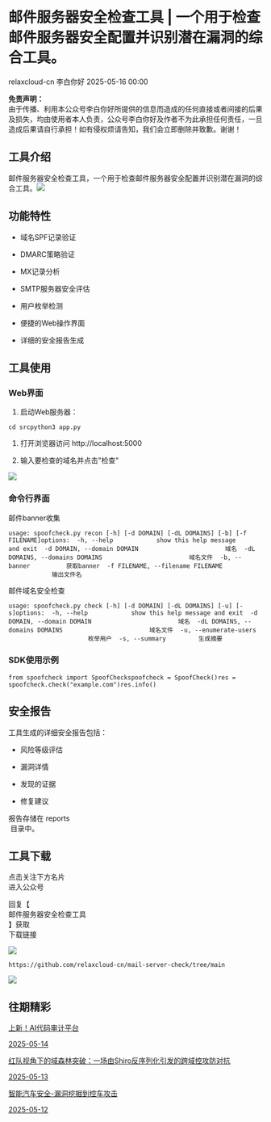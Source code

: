 #  邮件服务器安全检查工具 | 一个用于检查邮件服务器安全配置并识别潜在漏洞的综合工具。   
relaxcloud-cn  李白你好   2025-05-16 00:00  
  
**免责声明：**  
由于传播、利用本公众号李白你好所提供的信息而造成的任何直接或者间接的后果及损失，均由使用者本人负责，公众号李白你好及作者不为此承担任何责任，一旦造成后果请自行承担！如有侵权烦请告知，我们会立即删除并致歉。谢谢！  
  
## 工具介绍  
  
邮件服务器安全检查工具，一个用于检查邮件服务器安全配置并识别潜在漏洞的综合工具。![](https://mmbiz.qpic.cn/mmbiz_png/XoIcX2HtlUDXEQic1stHEgf38XaNBicnHZYSBibDr3Ubhckk7YNmg9PrHu7IPHKeS4b24bpRccnAiaqHgcVg6pmXKg/640?wx_fmt=png&from=appmsg "")  
  
## 功能特性  
- 域名SPF记录验证  
  
- DMARC策略验证  
  
- MX记录分析  
  
- SMTP服务器安全评估  
  
- 用户枚举检测  
  
- 便捷的Web操作界面  
  
- 详细的安全报告生成  
  
## 工具使用  
### Web界面  
1. 启动Web服务器：  
  
```
cd srcpython3 app.py
```  
1. 打开浏览器访问 http://localhost:5000  
  
1. 输入要检查的域名并点击"检查"  
  
![](https://mmbiz.qpic.cn/mmbiz_png/XoIcX2HtlUDXEQic1stHEgf38XaNBicnHZYSBibDr3Ubhckk7YNmg9PrHu7IPHKeS4b24bpRccnAiaqHgcVg6pmXKg/640?wx_fmt=png&from=appmsg "")  
### 命令行界面  
  
邮件banner收集  
```
usage: spoofcheck.py recon [-h] [-d DOMAIN] [-dL DOMAINS] [-b] [-f FILENAME]options:  -h, --help            show this help message and exit  -d DOMAIN, --domain DOMAIN                        域名  -dL DOMAINS, --domains DOMAINS                        域名文件  -b, --banner          获取banner  -f FILENAME, --filename FILENAME                        输出文件名
```  
  
邮件域名安全检查  
```
usage: spoofcheck.py check [-h] [-d DOMAIN] [-dL DOMAINS] [-u] [-s]options:  -h, --help            show this help message and exit  -d DOMAIN, --domain DOMAIN                        域名  -dL DOMAINS, --domains DOMAINS                        域名文件  -u, --enumerate-users                        枚举用户  -s, --summary         生成摘要
```  
### SDK使用示例  
```
from spoofcheck import SpoofCheckspoofcheck = SpoofCheck()res = spoofcheck.check("example.com")res.info()
```  
## 安全报告  
  
工具生成的详细安全报告包括：  
- 风险等级评估  
  
- 漏洞详情  
  
- 发现的证据  
  
- 修复建议  
  
报告存储在 reports  
 目录中。  
## 工具下载  
  
点击关注下方名片  
进入公众号  
  
回复【  
邮件服务器安全检查工具  
】获取  
下载链接  
  
![](https://mmbiz.qpic.cn/mmbiz_png/XoIcX2HtlUDXEQic1stHEgf38XaNBicnHZaDJmfsOx9PUeNHJG9fEc1mYuXyTGJlcnZ9ibB9hqacbZ570cMYac5vw/640?wx_fmt=png&from=appmsg "")  
```
https://github.com/relaxcloud-cn/mail-server-check/tree/main
```  
  
![](https://mmbiz.qpic.cn/mmbiz_png/XoIcX2HtlUDXEQic1stHEgf38XaNBicnHZicvohLaFQL6WHkCQ2UxJeGghLkIjv7E6nflNFVqTKVqrNxXRTpm3x4w/640?wx_fmt=png&from=appmsg "")  
## 往期精彩  
  
  
[上新！AI代码审计平台](http://mp.weixin.qq.com/s?__biz=MzkwMzMwODg2Mw==&mid=2247512032&idx=1&sn=faad0646bacdf9567e2606f13a46a169&chksm=c09adcb0f7ed55a615c4be71c416678325f8fa6b05ef1520d4e2f1d2b4658c73aceb855feaad&scene=21#wechat_redirect)  
  
  
[2025-05-14](http://mp.weixin.qq.com/s?__biz=MzkwMzMwODg2Mw==&mid=2247512032&idx=1&sn=faad0646bacdf9567e2606f13a46a169&chksm=c09adcb0f7ed55a615c4be71c416678325f8fa6b05ef1520d4e2f1d2b4658c73aceb855feaad&scene=21#wechat_redirect)  
  
  
[](http://mp.weixin.qq.com/s?__biz=MzkwMzMwODg2Mw==&mid=2247512032&idx=1&sn=faad0646bacdf9567e2606f13a46a169&chksm=c09adcb0f7ed55a615c4be71c416678325f8fa6b05ef1520d4e2f1d2b4658c73aceb855feaad&scene=21#wechat_redirect)  
  
  
[红队视角下的域森林突破：一场由Shiro反序列化引发的跨域控攻防对抗](http://mp.weixin.qq.com/s?__biz=MzkwMzMwODg2Mw==&mid=2247512013&idx=1&sn=d4c8f8ef19dd76e79cada67b5fd8a5ec&chksm=c09adc9df7ed558b94ffe30110aa5d98fc9b5897cd571c5ea0ef26db76ec5757dfa06cf5553b&scene=21#wechat_redirect)  
  
  
[2025-05-13](http://mp.weixin.qq.com/s?__biz=MzkwMzMwODg2Mw==&mid=2247512013&idx=1&sn=d4c8f8ef19dd76e79cada67b5fd8a5ec&chksm=c09adc9df7ed558b94ffe30110aa5d98fc9b5897cd571c5ea0ef26db76ec5757dfa06cf5553b&scene=21#wechat_redirect)  
  
  
[](http://mp.weixin.qq.com/s?__biz=MzkwMzMwODg2Mw==&mid=2247512013&idx=1&sn=d4c8f8ef19dd76e79cada67b5fd8a5ec&chksm=c09adc9df7ed558b94ffe30110aa5d98fc9b5897cd571c5ea0ef26db76ec5757dfa06cf5553b&scene=21#wechat_redirect)  
  
  
[智能汽车安全-漏洞挖掘到控车攻击](http://mp.weixin.qq.com/s?__biz=MzkwMzMwODg2Mw==&mid=2247511977&idx=1&sn=3de7d646fcc6d4a410d0d427fc2a83d5&chksm=c09adcf9f7ed55ef187d4cfdd1d574d35ee355f4213c5fbc011917fe157f04bb84b86ef4ba00&scene=21#wechat_redirect)  
  
  
[2025-05-12](http://mp.weixin.qq.com/s?__biz=MzkwMzMwODg2Mw==&mid=2247511977&idx=1&sn=3de7d646fcc6d4a410d0d427fc2a83d5&chksm=c09adcf9f7ed55ef187d4cfdd1d574d35ee355f4213c5fbc011917fe157f04bb84b86ef4ba00&scene=21#wechat_redirect)  
  
  
[](http://mp.weixin.qq.com/s?__biz=MzkwMzMwODg2Mw==&mid=2247511977&idx=1&sn=3de7d646fcc6d4a410d0d427fc2a83d5&chksm=c09adcf9f7ed55ef187d4cfdd1d574d35ee355f4213c5fbc011917fe157f04bb84b86ef4ba00&scene=21#wechat_redirect)  
  
  
  
